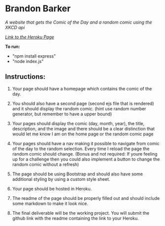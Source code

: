 # Brandon Barker

*A website that gets the Comic of the Day and a random comic using the XKCD api*

*[Link to the Heroku Page](https://brandonsdailycomics.herokuapp.com)*

**To run:**
* "npm install express"
* "node index.js" 

## Instructions:

1. Your page should have a homepage which
contains the comic of the day.

2. You should also have a second page 
(second ejs file that is rendered) and it should display the random comic. 
(hint use random number generator, but remember to have a upper bound)

3. Your pages should display the comic 
(day, month, year), the title, description, and the image 
and there should be a clear distinction that would let me know 
I am on the home page or the random comic page

4. Your pages should have a nav making it 
possible to navigate from comic of the day to the random selection. 
Every time I reload the page the random comic should change. (Bonus and not required: 
If youre feeling up for a challenge then you could also implement a button to change the random comic without a refresh)

5. The page should be using Bootstrap and 
should also have some additional styling by using a custom style sheet. 

6. Your page should be hosted in Heroku.

7. The readme of the page should be properly filled 
out and should include some markdown to make it look nice.

8. The final deliverable will be the working project. 
You will submit the github link with the readme containing the link to your Heroku.
